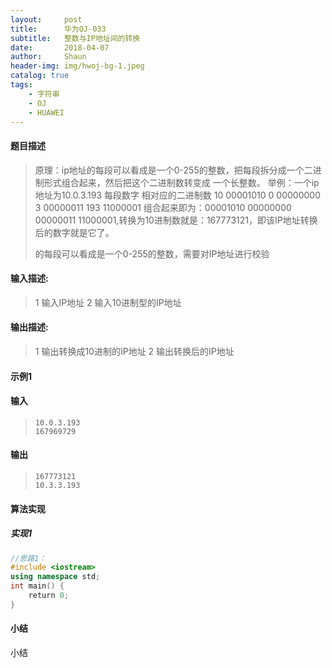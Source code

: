 ```yaml
---
layout:     post
title:      华为OJ-033
subtitle:   整数与IP地址间的转换
date:       2018-04-07
author:     Shaun
header-img: img/hwoj-bg-1.jpeg
catalog: true
tags:
    - 字符串
    - OJ
    - HUAWEI
---
```



#### 题目描述

> 原理：ip地址的每段可以看成是一个0-255的整数，把每段拆分成一个二进制形式组合起来，然后把这个二进制数转变成
> 一个长整数。
> 举例：一个ip地址为10.0.3.193
> 每段数字             相对应的二进制数
> 10                   00001010
> 0                    00000000
> 3                    00000011
> 193                  11000001
> 组合起来即为：00001010 00000000 00000011 11000001,转换为10进制数就是：167773121，即该IP地址转换后的数字就是它了。
>
>  
>
> 的每段可以看成是一个0-255的整数，需要对IP地址进行校验

#### 输入描述:

> 1 输入IP地址
> 2 输入10进制型的IP地址

#### 输出描述:

> 1 输出转换成10进制的IP地址
> 2 输出转换后的IP地址

#### 示例1

#### 输入

> ```
> 10.0.3.193
> 167969729
> ```

#### 输出

> ```
> 167773121
> 10.3.3.193
> ```



#### 算法实现



##### 实现1

```C++
//思路1：
#include <iostream>
using namespace std;
int main() {
    return 0;
}
```




#### 小结

小结







